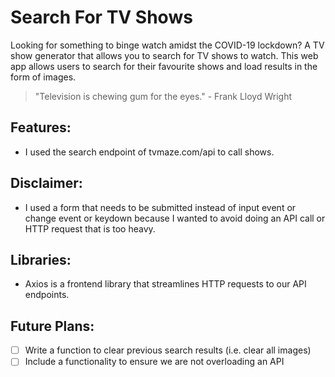 # Search For TV Shows

Looking for something to binge watch amidst the COVID-19 lockdown? A TV show generator that allows you to search for TV shows to watch. This web app allows users to search for their favourite shows and load results in the form of images.

> "Television is chewing gum for the eyes." - Frank Lloyd Wright

## Features:

- I used the search endpoint of tvmaze.com/api to call shows.

## Disclaimer:

- I used a form that needs to be submitted instead of input event or change event or keydown because I wanted to avoid doing an API call or HTTP request that is too heavy.

## Libraries:

- Axios is a frontend library that streamlines HTTP requests to our API endpoints.

## Future Plans:

- [ ] Write a function to clear previous search results (i.e. clear all images)
- [ ] Include a functionality to ensure we are not overloading an API
